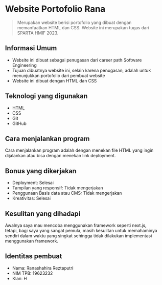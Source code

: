 # Website Portofolio Rana
> Merupakan website berisi portofolio yang dibuat dengan memanfaatkan HTML dan CSS. Website ini merupakan tugas dari SPARTA HMIF 2023.

## Informasi Umum
- Website ini dibuat sebagai penugasan dari career path Software Engineering
- Tujuan dibuatnya website ini, selain karena penugasan, adalah untuk menunjukkan portofolio dari pembuat website
- Website ini dibuat dengan HTML dan CSS


## Teknologi yang digunakan
- HTML
- CSS
- Git
- GitHub


## Cara menjalankan program
Cara menjalankan program adalah dengan menekan file HTML yang ingin dijalankan atau bisa dengan menekan link deployment.


## Bonus yang dikerjakan
- Deployment: Selesai
- Tampilan yang responsif: Tidak mengerjakan
- Penggunaan Basis data atau CMS: Tidak mengerjakan
- Kreativitas: Selesai


## Kesulitan yang dihadapi
Awalnya saya mau mencoba menggunakan framework seperti next.js, tetapi, bagi saya yang sangat pemula, masih kesulitan untuk 
memahaminya sendiri dalam waktu yang singkat sehingga tidak dilakukan implementasi menggunakan framework.


## Identitas pembuat
- Nama: Ranashahira Reztaputri
- NIM TPB: 19623232
- Klan: H
